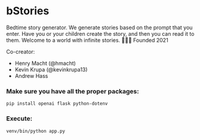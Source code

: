 # bStories
Bedtime story generator. We generate stories based on the prompt that you enter. Have you or your children create the story, and then you can read it to them. Welcome to a world with infinite stories. 🌙✨📕
Founded 2021

Co-creator:
* Henry Macht (@hmacht)
* Kevin Krupa (@kevinkrupa13)
* Andrew Hass

### Make sure you have all the proper packages: <br /> 
```
pip install openai flask python-dotenv
```
### Execute: <br /> 
```
venv/bin/python app.py
```






      
      
